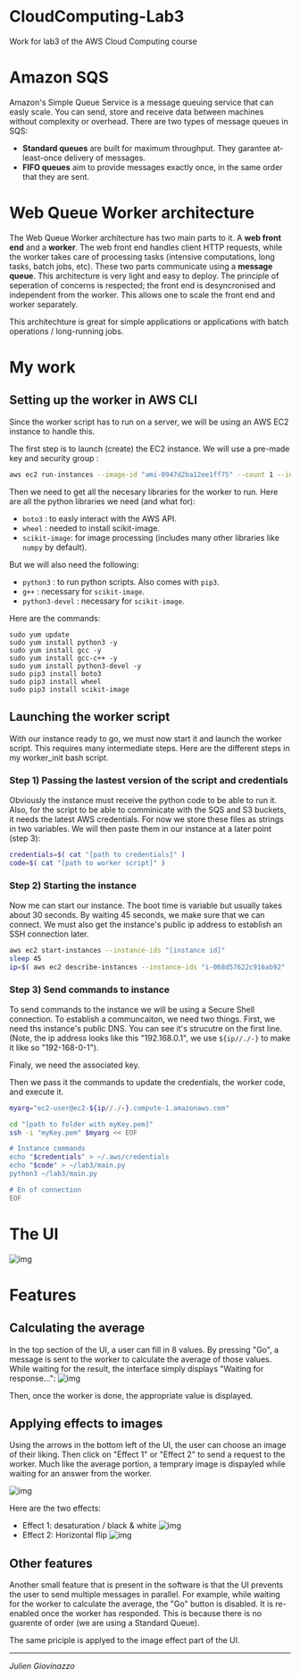 # CloudComputing-Lab3
 Work for lab3 of the AWS Cloud Computing course

# Amazon SQS
Amazon's Simple Queue Service is a message queuing service that can easly scale. You can send, store and receive data between machines without complexity or overhead.
There are two types of message queues in SQS:
* **Standard queues** are built for maximum throughput. They garantee at-least-once delivery of messages.
* **FIFO queues** aim to provide messages exactly once, in the same order that they are sent.

# Web Queue Worker architecture
The Web Queue Worker architecture has two main parts to it. A **web front end** and a **worker**. The web front end handles client HTTP requests, while the worker takes care of processing tasks (intensive computations, long tasks, batch jobs, etc). These two parts communicate using a **message queue**.
This architecture is very light and easy to deploy. The principle of seperation of concerns is respected; the front end is desyncronised and independent from the worker. This allows one to scale the front end and worker separately.

This architechture is great for simple applications or applications with batch operations / long-running jobs.


# My work
## Setting up the worker in AWS CLI
Since the worker script has to run on a server, we will be using an AWS EC2 instance to handle this.

The first step is to launch (create) the EC2 instance. We will use a pre-made key and security group :
```bash
aws ec2 run-instances --image-id "ami-0947d2ba12ee1ff75" --count 1 --instance-type t2.micro --key-name myKey --security-group-ids "sg-07ed9af48bea7190e"
```
Then we need to get all the necesary libraries for the worker to run. Here are all the python libraries we need (and what for):
* `boto3` : to easly interact with the AWS API.
* `wheel` : needed to install scikit-image.
* `scikit-image`: for image processing (includes many other libraries like `numpy` by default).

But we will also need the following:
* `python3` : to run python scripts. Also comes with `pip3`.
* `g++` : necessary for `scikit-image`.
* `python3-devel` : necessary for `scikit-image`.

Here are the commands:
```
sudo yum update
sudo yum install python3 -y
sudo yum install gcc -y
sudo yum install gcc-c++ -y
sudo yum install python3-devel -y
sudo pip3 install boto3
sudo pip3 install wheel
sudo pip3 install scikit-image
```

## Launching the worker script
With our instance ready to go, we must now start it and launch the worker script. This requires many intermediate steps.
Here are the different steps in my worker_init bash script.

### Step 1) Passing the lastest version of the script and credentials
Obviously the instance must receive the python code to be able to run it. Also, for the script to be able to comminicate with the SQS and S3 buckets, it needs the latest AWS credentials.
For now we store these files as strings in two variables. We will then paste them in our instance at a later point (step 3):
```bash
credentials=$( cat "[path to credentials]" )
code=$( cat "[path to worker script]" )
```

### Step 2) Starting the instance
Now me can start our instance. The boot time is variable but usually takes about 30 seconds. By waiting 45 seconds, we make sure that we can connect.
We must also get the instance's public ip address to establish an SSH connection later.
```bash
aws ec2 start-instances --instance-ids "[instance id]"
sleep 45
ip=$( aws ec2 describe-instances --instance-ids "i-068d57622c916ab92" --query "Reservations[*].Instances[*].PublicIpAddress" --output text )
```

### Step 3) Send commands to instance
To send commands to the instance we will be using a Secure Shell connection. To establish a communcaiton, we need two things.
First, we need ths instance's public DNS. You can see it's strucutre on the first line. (Note, the ip address looks like this "192.168.0.1", we use `${ip//./-}` to make it like so "192-168-0-1").

Finaly, we need the associated key.

Then we pass it the commands to update the credentials, the worker code, and execute it.
```bash
myarg="ec2-user@ec2-${ip//./-}.compute-1.amazonaws.com"

cd "[path to folder with myKey.pem]"
ssh -i "myKey.pem" $myarg << EOF

# Instance commands
echo "$credentials" > ~/.aws/credentials
echo "$code" > ~/lab3/main.py
python3 ~/lab3/main.py

# En of connection
EOF
```

# The UI
![img](https://github.com/Julien-Gio/CloudComputing-Lab3/blob/master/img/UI_ex1.png?raw=true)

# Features
## Calculating the average
In the top section of the UI, a user can fill in 8 values. By pressing "Go", a message is sent to the worker to calculate the average of those values. While waiting for the result, the interface simply displays "Waiting for response...": 
![img](https://github.com/Julien-Gio/CloudComputing-Lab3/blob/master/img/UI_average_sending.png?raw=true)

Then, once the worker is done, the appropriate value is displayed.

## Applying effects to images
Using the arrows in the bottom left of the UI, the user can choose an image of their liking. Then click on "Effect 1" or "Effect 2" to send a request to the worker.
Much like the average portion, a temprary image is dispayled while waiting for an answer from the worker.

![img](https://github.com/Julien-Gio/CloudComputing-Lab3/blob/master/img/UI_image_sending.png?raw=true)

Here are the two effects:
* Effect 1: desaturation / black & white
![img](https://github.com/Julien-Gio/CloudComputing-Lab3/blob/master/img/UI_effect1.png?raw=true)
* Effect 2: Horizontal flip
![img](https://github.com/Julien-Gio/CloudComputing-Lab3/blob/master/img/UI_effect2.png?raw=true)

## Other features
Another small feature that is present in the software is that the UI prevents the user to send multiple messages in parallel. For example, while waiting for the worker to calculate the average, the "Go" button is disabled. It is re-enabled once the worker has responded. This is because there is no guarente of order (we are using a Standard Queue).

The same priciple is applyed to the image effect part of the UI.

---

*Julien Giovinazzo*
